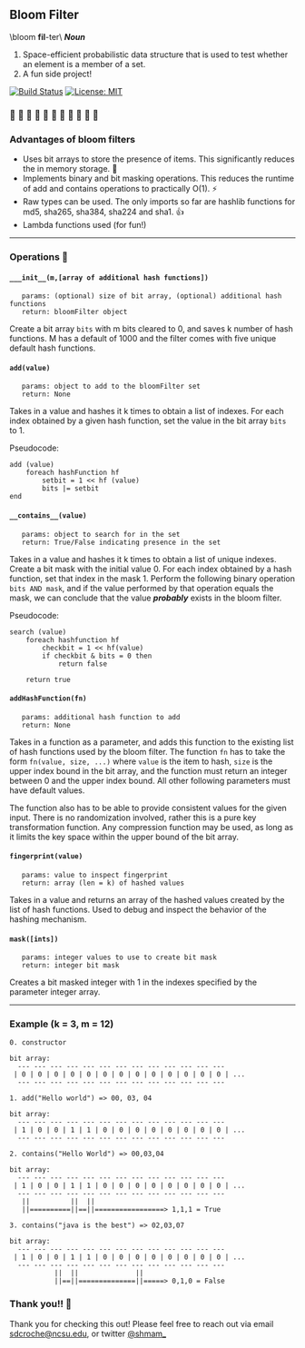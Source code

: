 
## Bloom Filter
\\bloom **fil**-ter\\
_**Noun**_
1. Space-efficient probabilistic data structure that is used to test whether an element is a member of a set. 
2. A fun side project!

[![Build Status](https://travis-ci.com/shmam/bloom-filter.svg?branch=master)](https://travis-ci.com/shmam/bloom-filter)
[![License: MIT](https://img.shields.io/badge/License-MIT-yellow.svg)](https://opensource.org/licenses/MIT)

### :cherry_blossom: :bouquet: :tulip: :hibiscus: :blossom: :maple_leaf: :evergreen_tree: :sunflower: :cactus: :fallen_leaf: :deciduous_tree:

### Advantages of bloom filters 
- Uses bit arrays to store the presence of items. This significantly reduces the in memory storage. :floppy_disk: 
- Implements binary and bit masking operations. This reduces the runtime of add and contains operations to practically O(1). :zap:
- Raw types can be used. The only imports so far are hashlib functions for md5, sha265, sha384, sha224 and sha1. :+1:
- Lambda functions used (for fun!) 

---
### Operations :nut_and_bolt:	

#### `___init__(m,[array of additional hash functions])`
       params: (optional) size of bit array, (optional) additional hash functions 
       return: bloomFilter object 
Create a bit array `bits` with m bits cleared to 0, and saves k number of hash functions. M has a default of 1000 and the filter comes with five unique default hash functions. 

#### `add(value)`
       params: object to add to the bloomFilter set
       return: None
Takes in a value and hashes it k times to obtain a list of indexes. For each index obtained by a given hash function, set the value in the bit array `bits` to 1. 


Pseudocode: 
```
add (value)
    foreach hashFunction hf
        setbit = 1 << hf (value)
        bits |= setbit
end
```


#### `__contains__(value)` 
       params: object to search for in the set 
       return: True/False indicating presence in the set
Takes in a value and hashes it k times to obtain a list of unique indexes. Create a bit mask with the initial value 0. For each index obtained by a hash function, set that index in the mask 1. Perform the following binary operation `bits AND mask`, and if the value performed by that operation equals the mask, we can conclude that the value _**probably**_ exists in the bloom filter. 

Pseudocode: 
```
search (value)
    foreach hashfunction hf
        checkbit = 1 << hf(value)
        if checkbit & bits = 0 then
            return false
            
    return true
```


#### `addHashFunction(fn)`
       params: additional hash function to add
       return: None
Takes in a function as a parameter, and adds this function to the existing list of hash functions used by the bloom filter. The function `fn` has to take the form `fn(value, size, ...)` where `value` is the item to hash, `size` is the upper index bound in the bit array, and the function must return an integer between 0 and the upper index bound. All other following parameters must have default values. 

The function also has to be able to provide consistent values for the given input. There is no randomization involved, rather this is a pure key transformation function. Any compression function may be used, as long as it limits the key space within the upper bound of the bit array. 

#### `fingerprint(value)`
       params: value to inspect fingerprint
       return: array (len = k) of hashed values 
Takes in a value and returns an array of the hashed values created by the list of hash functions. Used to debug and inspect the behavior of the hashing mechanism. 

#### `mask([ints])`
       params: integer values to use to create bit mask
       return: integer bit mask
Creates a bit masked integer with 1 in the indexes specified by the parameter integer array. 

---
### Example (k = 3, m = 12)
```
0. constructor 

bit array: 
  --- --- --- --- --- --- --- --- --- --- --- --- --- 
 | 0 | 0 | 0 | 0 | 0 | 0 | 0 | 0 | 0 | 0 | 0 | 0 | 0 | ...
  --- --- --- --- --- --- --- --- --- --- --- --- --- 

1. add("Hello world") => 00, 03, 04

bit array: 
  --- --- --- --- --- --- --- --- --- --- --- --- --- 
 | 1 | 0 | 0 | 1 | 1 | 0 | 0 | 0 | 0 | 0 | 0 | 0 | 0 | ...
  --- --- --- --- --- --- --- --- --- --- --- --- --- 

2. contains("Hello World") => 00,03,04 

bit array: 
  --- --- --- --- --- --- --- --- --- --- --- --- --- 
 | 1 | 0 | 0 | 1 | 1 | 0 | 0 | 0 | 0 | 0 | 0 | 0 | 0 | ...
  --- --- --- --- --- --- --- --- --- --- --- --- --- 
   ||          ||  ||
   ||==========||==||=================> 1,1,1 = True 

3. contains("java is the best") => 02,03,07 

bit array: 
  --- --- --- --- --- --- --- --- --- --- --- --- --- 
 | 1 | 0 | 0 | 1 | 1 | 0 | 0 | 0 | 0 | 0 | 0 | 0 | 0 | ...
  --- --- --- --- --- --- --- --- --- --- --- --- --- 
           ||  ||              ||
           ||==||==============||=====> 0,1,0 = False
```

### Thank you!! 🤩
Thank you for checking this out! Please feel free to reach out via email [sdcroche@ncsu.edu](mailto:sdcroche@ncsu.edu), or twitter [@shmam_](https://twitter.com/shmam_)
